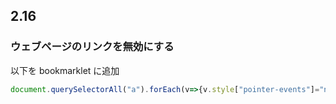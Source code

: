 ## 2.16

### ウェブページのリンクを無効にする

以下を bookmarklet に追加

````javascript
document.querySelectorAll("a").forEach(v=>{v.style["pointer-events"]="none"})
````
